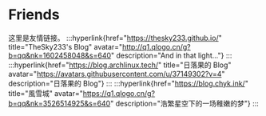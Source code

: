 # Friends

这里是友情链接。
:::hyperlink{href="https://thesky233.github.io/" title="TheSky233's Blog" avatar="http://q1.qlogo.cn/g?b=qq&nk=1602458048&s=640" description="And in that light..."}
:::
:::hyperlink{href="https://blog.archlinux.tech/" title="日落果的 Blog" avatar="https://avatars.githubusercontent.com/u/37149302?v=4" description="日落果的 Blog"}
:::
:::hyperlink{href="https://blog.chyk.ink/" title="風雪城" avatar="https://q1.qlogo.cn/g?b=qq&nk=3526514925&s=640" description="浩繁星空下的一场稚嫩的梦"}
:::
